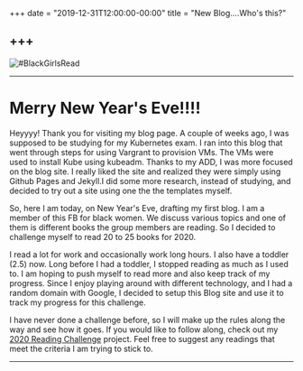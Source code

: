 +++
date = "2019-12-31T12:00:00-00:00"
title = "New Blog....Who's this?"

+++
---

![#BlackGirlsRead](https://images.hellogiggles.com/uploads/2018/09/10123217/black-girls-read-featured.jpg)

---
# Merry New Year's Eve!!!!

Heyyyy! Thank you for visiting my blog page. A couple of weeks ago, I was supposed
to be studying for my Kubernetes exam. I ran into this blog that went through steps for
using Vargrant to provision VMs. The VMs were used to install Kube using kubeadm. Thanks
to my ADD, I was more focused on the blog site. I really liked the site and realized
they were simply using Github Pages and Jekyll.I did some more research, instead of
studying, and decided to try out a site using one the the templates myself.

So, here I am today, on New Year's Eve, drafting my first blog. I am a member of this FB
for black women. We discuss various topics and one of them is different books the group
members are reading. So I decided to challenge myself to read 20 to 25 books for 2020.

I read a lot for work and occasionally work long hours. I also have a toddler (2.5) now. Long
before I had a toddler, I stopped reading as much as I used to. I am hoping to push myself to
read more and also keep track of my progress. Since I enjoy playing around with different
technology, and I had a random domain with Google, I decided to setup this Blog
site and use it to track my progress for this challenge.

I have never done a challenge before, so I will make up the rules along the way and see
how it goes. If you would like to follow along, check out my [2020 Reading Challenge](2020-01-01-reading-list-2020.md) project.
Feel free to suggest any readings that meet the criteria I am trying to stick to.

---
